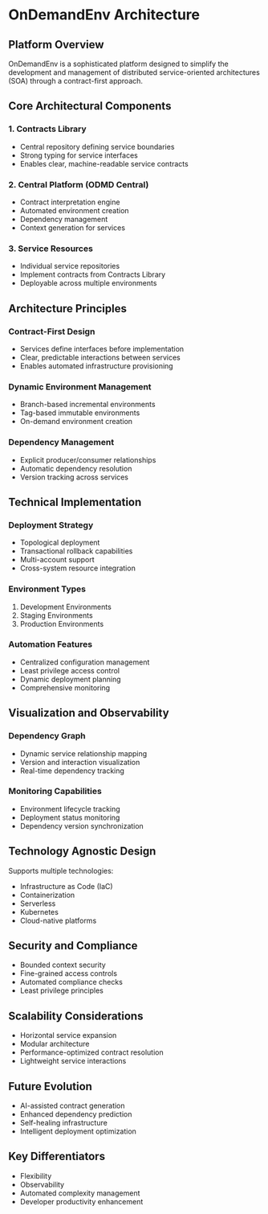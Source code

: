 # OnDemandEnv Architecture

## Platform Overview

OnDemandEnv is a sophisticated platform designed to simplify the development and management of distributed service-oriented architectures (SOA) through a contract-first approach.

## Core Architectural Components

### 1. Contracts Library
- Central repository defining service boundaries
- Strong typing for service interfaces
- Enables clear, machine-readable service contracts

### 2. Central Platform (ODMD Central)
- Contract interpretation engine
- Automated environment creation
- Dependency management
- Context generation for services

### 3. Service Resources
- Individual service repositories
- Implement contracts from Contracts Library
- Deployable across multiple environments

## Architecture Principles

### Contract-First Design
- Services define interfaces before implementation
- Clear, predictable interactions between services
- Enables automated infrastructure provisioning

### Dynamic Environment Management
- Branch-based incremental environments
- Tag-based immutable environments
- On-demand environment creation

### Dependency Management
- Explicit producer/consumer relationships
- Automatic dependency resolution
- Version tracking across services

## Technical Implementation

### Deployment Strategy
- Topological deployment
- Transactional rollback capabilities
- Multi-account support
- Cross-system resource integration

### Environment Types
1. Development Environments
2. Staging Environments
3. Production Environments

### Automation Features
- Centralized configuration management
- Least privilege access control
- Dynamic deployment planning
- Comprehensive monitoring

## Visualization and Observability

### Dependency Graph
- Dynamic service relationship mapping
- Version and interaction visualization
- Real-time dependency tracking

### Monitoring Capabilities
- Environment lifecycle tracking
- Deployment status monitoring
- Dependency version synchronization

## Technology Agnostic Design

Supports multiple technologies:
- Infrastructure as Code (IaC)
- Containerization
- Serverless
- Kubernetes
- Cloud-native platforms

## Security and Compliance

- Bounded context security
- Fine-grained access controls
- Automated compliance checks
- Least privilege principles

## Scalability Considerations

- Horizontal service expansion
- Modular architecture
- Performance-optimized contract resolution
- Lightweight service interactions

## Future Evolution

- AI-assisted contract generation
- Enhanced dependency prediction
- Self-healing infrastructure
- Intelligent deployment optimization

## Key Differentiators

- Flexibility
- Observability
- Automated complexity management
- Developer productivity enhancement